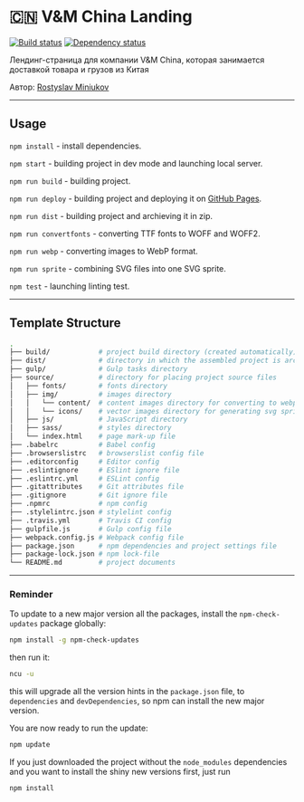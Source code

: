 # :cn: V&M China Landing

[![Build status][travis-image]][travis-url] [![Dependency status][dependency-image]][dependency-url]

Лендинг-страница для компании V&M China, которая занимается доставкой товара и грузов из Китая

Автор: [Rostyslav Miniukov](https://github.com/embyth/)

---

## Usage

`npm install` - install dependencies.

`npm start` - building project in dev mode and launching local server.

`npm run build` - building project.

`npm run deploy` - building project and deploying it on [GitHub Pages](https://pages.github.com).

`npm run dist` - building project and archieving it in zip.

`npm run convertfonts` - converting TTF fonts to WOFF and WOFF2.

`npm run webp` - converting images to WebP format.

`npm run sprite` - combining SVG files into one SVG sprite.

`npm test` - launching linting test.

---

## Template Structure

```bash
.
├── build/            # project build directory (created automatically)
├── dist/             # directory in which the assembled project is archived (created automatically)
├── gulp/             # Gulp tasks directory
├── source/           # directory for placing project source files
│   ├── fonts/        # fonts directory
│   ├── img/          # images directory
│   │   └── content/  # content images directory for converting to webp format
│   │   └── icons/    # vector images directory for generating svg sprite
│   ├── js/           # JavaScript directory
│   ├── sass/         # styles directory
│   └── index.html    # page mark-up file
├── .babelrc          # Babel config
├── .browserslistrc   # browserslist config file
├── .editorconfig     # Editor config
├── .eslintignore     # ESlint ignore file
├── .eslintrc.yml     # ESLint config
├── .gitattributes    # Git attributes file
├── .gitignore        # Git ignore file
├── .npmrc            # npm config
├── .stylelintrc.json # stylelint config
├── .travis.yml       # Travis CI config
├── gulpfile.js       # Gulp config file
├── webpack.config.js # Webpack config file
├── package.json      # npm dependencies and project settings file
├── package-lock.json # npm lock-file
└── README.md         # project documents
```

---

### Reminder

To update to a new major version all the packages, install the `npm-check-updates` package globally:

```bash
npm install -g npm-check-updates
```

then run it:

```bash
ncu -u
```

this will upgrade all the version hints in the `package.json` file, to `dependencies` and `devDependencies`, so npm can install the new major version.

You are now ready to run the update:

```bash
npm update
```

If you just downloaded the project without the `node_modules` dependencies and you want to install the shiny new versions first, just run

```bash
npm install
```

[travis-image]: https://travis-ci.org/embyth/vm-china-landing.svg?branch=master
[travis-url]: https://travis-ci.org/embyth/vm-china-landing
[dependency-image]: https://david-dm.org/embyth/vm-china-landing/dev-status.svg?style=flat-square
[dependency-url]: https://david-dm.org/embyth/vm-china-landing?type=dev
